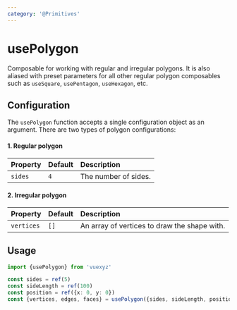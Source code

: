 ```yaml
---
category: '@Primitives'
---
```


<script setup>
    import UsePolygonDemo from '../demo/components/usePolygonDemo.vue';
</script>

# usePolygon

Composable for working with regular and irregular polygons. It is also aliased with preset parameters for all other
regular polygon composables such as `useSquare`, `usePentagon`, `useHexagon`, etc.

<UsePolygonDemo />

## Configuration

The `usePolygon` function accepts a single configuration object as an argument. There are two types of polygon configurations:

#### 1. Regular polygon

| Property | Default | Description          |
|:---------|:--------|:---------------------|
| `sides`  | `4`     | The number of sides. |
<!--@include: ./shared/polygonprops.md-->

#### 2. Irregular polygon

| Property   | Default | Description                                  |
|:-----------|:--------|:---------------------------------------------|
| `vertices` | `[]`    | An array of vertices to draw the shape with. |

<!--@include: ./shared/config.md-->

## Usage

```ts
import {usePolygon} from 'vuexyz'

const sides = ref(5)
const sideLength = ref(100)
const position = ref({x: 0, y: 0})
const {vertices, edges, faces} = usePolygon({sides, sideLength, position})
```

<!--@include: ./shared/return.md-->
